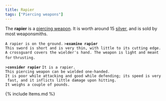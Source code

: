 ```yaml
---
title: Rapier
tags: ["Piercing weapons"]
---
```

The **rapier** is a [piercing weapon](piercing_weapon "wikilink"). It is
worth around 15 [silver](silver "wikilink"), and is sold by most
weaponsmiths.

`A rapier is on the ground.`
`>`**`examine rapier`**
`This sword is short and is very thin, with little to its cutting edge.`
`A crossguard covers the wielder's hand. The weapon is light and meant for`
`thrusting. `

`>`**`consider rapier`**
`It is a rapier.`
`This piercing weapon can be wielded one-handed.`
`It is poor while attacking and good while defending; its speed is very fast, and it inflicts little damage upon hitting.`
`It weighs a couple of pounds.`

{% include Items.md %}

